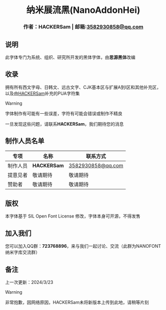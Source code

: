 <div align="center">

# 纳米展流黑(NanoAddonHei)
### 作者：HACKERSam    |    邮箱:3582930858@qq.com
</div>

## 说明
此字体专门为系统、组织、研究所开发的黑体字体，由**思源黑体**改编

## 收录

拥有所有西文字母、日韩文、远古文字、CJK基本区与扩展A到I区和其他补充区，以及由[HACKERSam](https://github.com/HACKERSam2011/)补充的PUA字符集

> [!WARNING]
>
> 字体制作有可能有一些误差，字符有可能会错误或制作不精良
> 
> 一旦发现这些问题，请联系**HACKERSam**，我们期待您的消息

## 制作人员名单

|专项|名称|联系方式|
|-|-|-|
|制作人员|**HACKERSam**|3582930858@qq.com|
|提意见者|敬请期待|敬请期待|
|赞助者|敬请期待|敬请期待|

## 版权

本字体基于 SIL Open Font License 修改，字体本身可开源，不得发售

## 加入我们

您可以加入QQ群：**723768896**，来与我们一起讨论、交流（此群为NANOFONT纳米字库交流群）

## 备注
上一次更新：2024/3/23

> [!WARNING]
>
> 非常抱歉，因网络原因，HACKERSam未将新版本上传到此地，请稍等片刻


